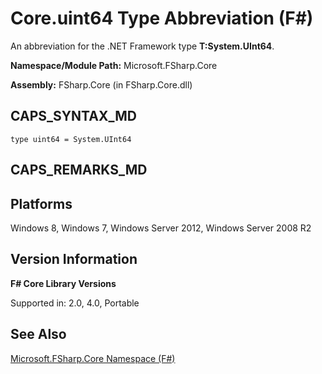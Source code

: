 # Core.uint64 Type Abbreviation (F#)

An abbreviation for the .NET Framework type **T:System.UInt64**.

**Namespace/Module Path:** Microsoft.FSharp.Core

**Assembly:** FSharp.Core (in FSharp.Core.dll)


## CAPS_SYNTAX_MD

```
type uint64 = System.UInt64
```

## CAPS_REMARKS_MD

## Platforms
Windows 8, Windows 7, Windows Server 2012, Windows Server 2008 R2


## Version Information
**F# Core Library Versions**

Supported in: 2.0, 4.0, Portable




## See Also
[Microsoft.FSharp.Core Namespace &#40;F&#35;&#41;](Microsoft.FSharp.Core+Namespace+%28F%23%29.md)

